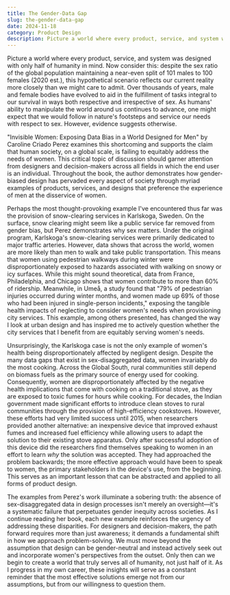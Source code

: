 ```yaml
---
title: The Gender-Data Gap
slug: the-gender-data-gap
date: 2024-11-18
category: Product Design
description: Picture a world where every product, service, and system was designed with only half of humanity in mind. Now consider this hypothetical scenario is closer to fact than it is to fiction.
---
```


Picture a world where every product, service, and system was designed with only half of humanity in mind. Now consider this: despite the sex ratio of the global population maintaining a near-even split of 101 males to 100 females (2020 est.), this hypothetical scenario reflects our current reality more closely than we might care to admit. Over thousands of years, male and female bodies have evolved to aid in the fulfillment of tasks integral to our survival in ways both respective and irrespective of sex. As humans' ability to manipulate the world around us continues to advance, one might expect that we would follow in nature's footsteps and service our needs with respect to sex. However, evidence suggests otherwise.

"Invisible Women: Exposing Data Bias in a World Designed for Men" by Caroline Criado Perez examines this shortcoming and supports the claim that human society, on a global scale, is failing to equitably address the needs of women. This critical topic of discussion should garner attention from designers and decision-makers across all fields in which the end user is an individual. Throughout the book, the author demonstrates how gender-biased design has pervaded every aspect of society through myriad examples of products, services, and designs that preference the experience of men at the disservice of women.

Perhaps the most thought-provoking example I've encountered thus far was the provision of snow-clearing services in Karlskoga, Sweden. On the surface, snow clearing might seem like a public service far removed from gender bias, but Perez demonstrates why sex matters. Under the original program, Karlskoga's snow-clearing services were primarily dedicated to major traffic arteries. However, data shows that across the world, women are more likely than men to walk and take public transportation. This means that women using pedestrian walkways during winter were disproportionately exposed to hazards associated with walking on snowy or icy surfaces. While this might sound theoretical, data from France, Philadelphia, and Chicago shows that women contribute to more than 60% of ridership. Meanwhile, in Umeå, a study found that "79% of pedestrian injuries occurred during winter months, and women made up 69% of those who had been injured in single-person incidents," exposing the tangible health impacts of neglecting to consider women's needs when provisioning city services. This example, among others presented, has changed the way I look at urban design and has inspired me to actively question whether the city services that I benefit from are equitably serving women's needs.

Unsurprisingly, the Karlskoga case is not the only example of women's health being disproportionately affected by negligent design. Despite the many data gaps that exist in sex-disaggregated data, women invariably do the most cooking. Across the Global South, rural communities still depend on biomass fuels as the primary source of energy used for cooking. Consequently, women are disproportionately affected by the negative health implications that come with cooking on a traditional stove, as they are exposed to toxic fumes for hours while cooking. For decades, the Indian government made significant efforts to introduce clean stoves to rural communities through the provision of high-efficiency cookstoves. However, these efforts had very limited success until 2015, when researchers provided another alternative: an inexpensive device that improved exhaust fumes and increased fuel efficiency while allowing users to adapt the solution to their existing stove apparatus. Only after successful adoption of this device did the researchers find themselves speaking to women in an effort to learn *why* the solution was accepted. They had approached the problem backwards; the more effective approach would have been to speak to women, the primary stakeholders in the device's use, from the beginning. This serves as an important lesson that can be abstracted and applied to all forms of product design.

The examples from Perez's work illuminate a sobering truth: the absence of sex-disaggregated data in design processes isn't merely an oversight—it's a systematic failure that perpetuates gender inequity across societies. As I continue reading her book, each new example reinforces the urgency of addressing these disparities. For designers and decision-makers, the path forward requires more than just awareness; it demands a fundamental shift in how we approach problem-solving. We must move beyond the assumption that design can be gender-neutral and instead actively seek out and incorporate women's perspectives from the outset. Only then can we begin to create a world that truly serves all of humanity, not just half of it. As I progress in my own career, these insights will serve as a constant reminder that the most effective solutions emerge not from our assumptions, but from our willingness to question them.